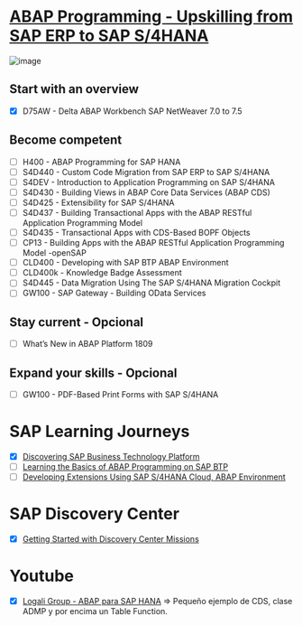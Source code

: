 # [ABAP Programming - Upskilling from SAP ERP to SAP S/4HANA](https://help.sap.com/learning-journeys/138b6c1f704243f19e76668d1769e2ed)

![image](https://github.com/apachon/erp2s4/assets/10708505/98827e83-9ab4-4459-b867-54bc2bca5fbc)

## Start with an overview
- [X] D75AW - Delta ABAP Workbench SAP NetWeaver 7.0 to 7.5

## Become competent
- [ ] H400 - ABAP Programming for SAP HANA
- [ ] S4D440 - Custom Code Migration from SAP ERP to SAP S/4HANA
- [ ] S4DEV - Introduction to Application Programming on SAP S/4HANA
- [ ] S4D430 - Building Views in ABAP Core Data Services (ABAP CDS)
- [ ] S4D425 - Extensibility for SAP S/4HANA
- [ ] S4D437 - Building Transactional Apps with the ABAP RESTful Application Programming Model
- [ ] S4D435 - Transactional Apps with CDS-Based BOPF Objects
- [ ] CP13 - Building Apps with the ABAP RESTful Application Programming Model -openSAP
- [ ] CLD400 - Developing with SAP BTP ABAP Environment
- [ ] CLD400k - Knowledge Badge Assessment
- [ ] S4D445 - Data Migration Using The SAP S/4HANA Migration Cockpit
- [ ] GW100 - SAP Gateway - Building OData Services
      
## Stay current - Opcional
- [ ] What’s New in ABAP Platform 1809

## Expand your skills - Opcional
- [ ] GW100 - PDF-Based Print Forms with SAP S/4HANA

# SAP Learning Journeys
- [X] [Discovering SAP Business Technology Platform](https://learning.sap.com/learning-journey/discover-sap-business-technology-platform)
- [ ] [Learning the Basics of ABAP Programming on SAP BTP](https://learning.sap.com/learning-journey/learn-the-basics-of-abap-programming-on-sap-btp)
- [ ] [Developing Extensions Using SAP S/4HANA Cloud, ABAP Environment](https://learning.sap.com/learning-journey/develop-extensions-using-sap-s-4hana-cloud-abap-environment)
	  
# SAP Discovery Center
- [X] [Getting Started with Discovery Center Missions](https://discovery-center.cloud.sap/protected/index.html#/mymissiondetail/72709/)

# Youtube
- [X] [Logali Group - ABAP para SAP HANA](https://www.youtube.com/watch?v=ZfCshZhplDM) => Pequeño ejemplo de CDS, clase ADMP y por encima un Table Function.
